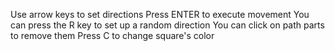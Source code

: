 Use arrow keys to set directions
Press ENTER to execute movement
You can press the R key to set up a random direction
You can click on path parts to remove them
Press C to change square's color